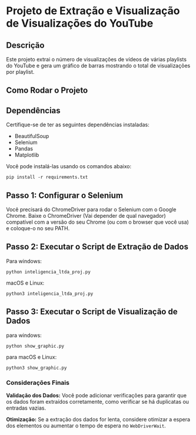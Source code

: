 # Projeto de Extração e Visualização de Visualizações do YouTube 

## Descrição 

Este projeto extrai o número de visualizações de vídeos de várias playlists do YouTube e gera um gráfico de barras mostrando o total de visualizações por playlist. 

## Como Rodar o Projeto

## Dependências 

Certifique-se de ter as seguintes dependências instaladas:

- BeautifulSoup 
- Selenium 
- Pandas 
- Matplotlib
  
Você pode instalá-las usando os comandos abaixo:
```
pip install -r requirements.txt
```
## Passo 1: Configurar o Selenium

Você precisará do ChromeDriver para rodar o Selenium com o Google Chrome. Baixe o ChromeDriver (Vai depender de qual navegador) compatível com a versão do seu Chrome (ou com o browser que você usa) e coloque-o no seu PATH. 

## Passo 2: Executar o Script de Extração de Dados 
Para windows: 
```
python inteligencia_ltda_proj.py
```
macOS e Linux: 
```
python3 inteligencia_ltda_proj.py
```

## Passo 3: Executar o Script de Visualização de Dados 
para windows:
```
python show_graphic.py
```

para macOS e Linux:
```
python3 show_graphic.py
```

### Considerações Finais

**Validação dos Dados:** Você pode adicionar verificações para garantir que os dados foram extraídos corretamente, como verificar se há duplicatas ou entradas vazias. 

**Otimização:** Se a extração dos dados for lenta, considere otimizar a espera dos elementos ou aumentar o tempo de espera no `WebDriverWait`.
